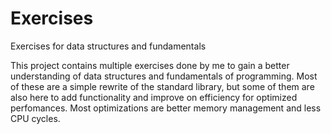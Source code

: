 # Exercises
Exercises for data structures and fundamentals

This project contains multiple exercises done by me to gain a better understanding of data structures and fundamentals of programming. Most of these are a simple rewrite of the standard library, but some of them are also here to add functionality and improve on efficiency for optimized perfomances. Most optimizations are better memory management and less CPU cycles.
